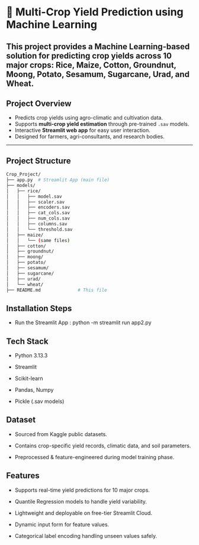 # 🌾 Multi-Crop Yield Prediction using Machine Learning

This project provides a Machine Learning-based solution for predicting crop yields across 10 major crops: **Rice, Maize, Cotton, Groundnut, Moong, Potato, Sesamum, Sugarcane, Urad, and Wheat**.
---

## Project Overview
- Predicts crop yields using agro-climatic and cultivation data.
- Supports **multi-crop yield estimation** through pre-trained `.sav` models.
- Interactive **Streamlit web app** for easy user interaction.
- Designed for farmers, agri-consultants, and research bodies.

---

## Project Structure
```bash
Crop_Project/
├── app.py  # Streamlit App (main file)
├── models/
│   ├── rice/
│   │   ├── model.sav
│   │   ├── scaler.sav
│   │   ├── encoders.sav
│   │   ├── cat_cols.sav
│   │   ├── num_cols.sav
│   │   ├── columns.sav
│   │   └── threshold.sav
│   ├── maize/
│   │   └── (same files)
│   ├── cotton/
│   ├── groundnut/
│   ├── moong/
│   ├── potato/
│   ├── sesamum/
│   ├── sugarcane/
│   ├── urad/
│   └── wheat/
├── README.md              # This file
```
## Installation Steps
- Run the Streamlit App : python -m streamlit run app2.py
## Tech Stack
- Python 3.13.3

- Streamlit

- Scikit-learn

- Pandas, Numpy

- Pickle (.sav models)

## Dataset
- Sourced from Kaggle public datasets.

- Contains crop-specific yield records, climatic data, and soil parameters.

- Preprocessed & feature-engineered during model training phase.

## Features
- Supports real-time yield predictions for 10 major crops.

- Quantile Regression models to handle yield variability.

- Lightweight and deployable on free-tier Streamlit Cloud.

- Dynamic input form for feature values.

- Categorical label encoding handling unseen values safely.

